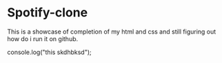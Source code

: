 # Spotify-clone
This is a showcase of completion of my html and css and still figuring out how do i run it on github.

console.log("this skdhbksd");
